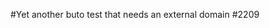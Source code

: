 #Yet another buto test that needs an external domain #2209
<div id='buto_5hQ7T'></div>
<code>
<script> (function(d, conf) { var b = d.createElement('script'); b.setAttribute('async', true); b.src = '//embed.buto.tv/js/' + conf.object_id; if (b.addEventListener) { b.addEventListener('load', function() {if (window.buto) buto.addPlayer(conf);}, false); } else if (b.readyState) { b.onreadystatechange = function() {if (window.buto) buto.addPlayer(conf);}; } var s = d.getElementsByTagName('script')[0]; s.parentNode.insertBefore(b, s); })(document, {object_id: '5hQ7T', element_id:'buto_5hQ7T', width:640, height:360}); </script>
</code>

